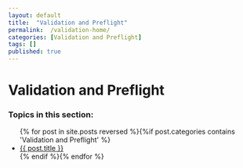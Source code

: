 ```yaml
---
layout: default
title:  "Validation and Preflight"
permalink:  /validation-home/
categories: [Validation and Preflight]
tags: []
published: true
---
```


<div data-type="part" class="hsecpart" data-hederis-type="hsecpart" id="validation-home" data-pi-attrs="id: validation-home" role="doc-part" data-author-name=" " data-book-title=" " title="Validation and Preflight"><h1 data-hederis-type="hblkchaptitle" class="hblkchaptitle" id="pNSa0iogu">Validation and Preflight</h1>
    <h3>Topics in this section:</h3><ul class="">{% for post in site.posts reversed %}{%if post.categories contains 'Validation and Preflight' %}<li class=""><a class="" href="{{ post.url }}">{{ post.title }}</a></li>{% endif %}{% endfor %}</ul></div>
    